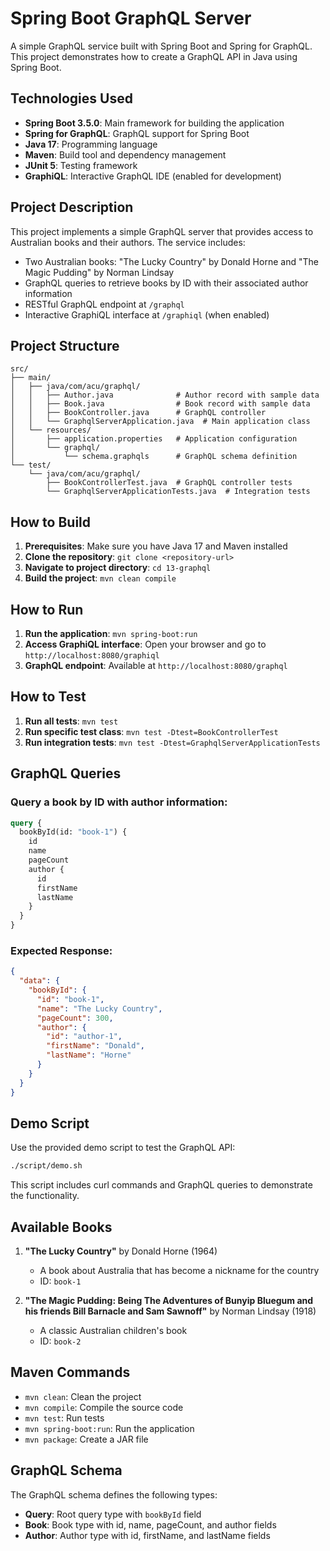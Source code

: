 # Spring Boot GraphQL Server

A simple GraphQL service built with Spring Boot and Spring for GraphQL. This project demonstrates how to create a GraphQL API in Java using Spring Boot.

## Technologies Used

- **Spring Boot 3.5.0**: Main framework for building the application
- **Spring for GraphQL**: GraphQL support for Spring Boot
- **Java 17**: Programming language
- **Maven**: Build tool and dependency management
- **JUnit 5**: Testing framework
- **GraphiQL**: Interactive GraphQL IDE (enabled for development)

## Project Description

This project implements a simple GraphQL server that provides access to Australian books and their authors. The service includes:

- Two Australian books: "The Lucky Country" by Donald Horne and "The Magic Pudding" by Norman Lindsay
- GraphQL queries to retrieve books by ID with their associated author information
- RESTful GraphQL endpoint at `/graphql`
- Interactive GraphiQL interface at `/graphiql` (when enabled)

## Project Structure

```
src/
├── main/
│   ├── java/com/acu/graphql/
│   │   ├── Author.java              # Author record with sample data
│   │   ├── Book.java                # Book record with sample data
│   │   ├── BookController.java      # GraphQL controller
│   │   └── GraphqlServerApplication.java  # Main application class
│   └── resources/
│       ├── application.properties   # Application configuration
│       └── graphql/
│           └── schema.graphqls      # GraphQL schema definition
└── test/
    └── java/com/acu/graphql/
        ├── BookControllerTest.java  # GraphQL controller tests
        └── GraphqlServerApplicationTests.java  # Integration tests
```

## How to Build

1. **Prerequisites**: Make sure you have Java 17 and Maven installed
2. **Clone the repository**: `git clone <repository-url>`
3. **Navigate to project directory**: `cd 13-graphql`
4. **Build the project**: `mvn clean compile`

## How to Run

1. **Run the application**: `mvn spring-boot:run`
2. **Access GraphiQL interface**: Open your browser and go to `http://localhost:8080/graphiql`
3. **GraphQL endpoint**: Available at `http://localhost:8080/graphql`

## How to Test

1. **Run all tests**: `mvn test`
2. **Run specific test class**: `mvn test -Dtest=BookControllerTest`
3. **Run integration tests**: `mvn test -Dtest=GraphqlServerApplicationTests`

## GraphQL Queries

### Query a book by ID with author information:

```graphql
query {
  bookById(id: "book-1") {
    id
    name
    pageCount
    author {
      id
      firstName
      lastName
    }
  }
}
```

### Expected Response:

```json
{
  "data": {
    "bookById": {
      "id": "book-1",
      "name": "The Lucky Country",
      "pageCount": 300,
      "author": {
        "id": "author-1",
        "firstName": "Donald",
        "lastName": "Horne"
      }
    }
  }
}
```

## Demo Script

Use the provided demo script to test the GraphQL API:

```bash
./script/demo.sh
```

This script includes curl commands and GraphQL queries to demonstrate the functionality.

## Available Books

1. **"The Lucky Country"** by Donald Horne (1964)
   - A book about Australia that has become a nickname for the country
   - ID: `book-1`

2. **"The Magic Pudding: Being The Adventures of Bunyip Bluegum and his friends Bill Barnacle and Sam Sawnoff"** by Norman Lindsay (1918)
   - A classic Australian children's book
   - ID: `book-2`

## Maven Commands

- `mvn clean`: Clean the project
- `mvn compile`: Compile the source code
- `mvn test`: Run tests
- `mvn spring-boot:run`: Run the application
- `mvn package`: Create a JAR file

## GraphQL Schema

The GraphQL schema defines the following types:

- **Query**: Root query type with `bookById` field
- **Book**: Book type with id, name, pageCount, and author fields
- **Author**: Author type with id, firstName, and lastName fields
